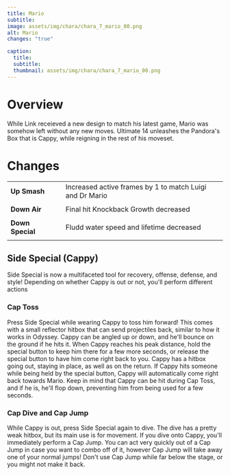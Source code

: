 ```yaml
---
title: Mario
subtitle: 
image: assets/img/chara/chara_7_mario_00.png
alt: Mario
changes: "true"

caption:
  title:
  subtitle: 
  thumbnail: assets/img/chara/chara_7_mario_00.png
---
```


# Overview 

While Link receieved a new design to match his latest game, Mario was somehow left without any new moves. Ultimate 14 unleashes the Pandora's Box that is Cappy, while reigning in the rest of his moveset.

# Changes

| |  |  |
| :----------- | :-----: | ----------- |
| **Up Smash** | | Increased active frames by 1 to match Luigi and Dr Mario |
|  |  |  |
| **Down Air** | | Final hit Knockback Growth decreased |
|  |  |  |
| **Down Special** | | Fludd water speed and lifetime decreased |
|  |  |  |


## Side Special (Cappy)

Side Special is now a multifaceted tool for recovery, offense, defense, and style! Depending on whether Cappy is out or not, you'll perform different actions

### Cap Toss

Press Side Special while wearing Cappy to toss him forward! This comes with a small reflector hitbox that can send projectiles back, similar to how it works in Odyssey. Cappy can be angled up or down, and he'll bounce on the ground if he hits it. When Cappy reaches his peak distance, hold the special button to keep him there for a few more seconds, or release the special button to have him come right back to you. Cappy has a hitbox going out, staying in place, as well as on the return. If Cappy hits someone while being held by the special button, Cappy will automatically come right back towards Mario. Keep in mind that Cappy can be hit during Cap Toss, and if he is, he'll flop down, preventing him from being used for a few seconds.

### Cap Dive and Cap Jump

While Cappy is out, press Side Special again to dive. The dive has a pretty weak hitbox, but its main use is for movement. If you dive onto Cappy, you'll immediately perform a Cap Jump. You can act very quickly out of a Cap Jump in case you want to combo off of it, however Cap Jump will take away one of your normal jumps! Don't use Cap Jump while far below the stage, or you might not make it back.
